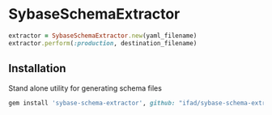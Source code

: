 # SybaseSchemaExtractor

```ruby
extractor = SybaseSchemaExtractor.new(yaml_filename)
extractor.perform(:production, destination_filename)
```

## Installation

Stand alone utility for generating schema files

```ruby
gem install 'sybase-schema-extractor', github: "ifad/sybase-schema-extractor"
```

